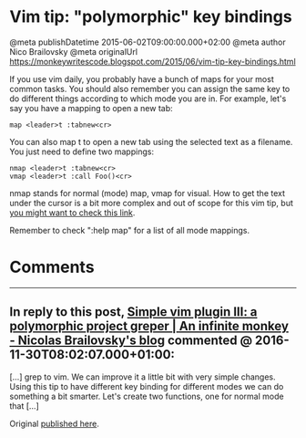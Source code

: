 # Vim tip: "polymorphic" key bindings

@meta publishDatetime 2015-06-02T09:00:00.000+02:00
@meta author Nico Brailovsky
@meta originalUrl https://monkeywritescode.blogspot.com/2015/06/vim-tip-key-bindings.html

If you use vim daily, you probably have a bunch of maps for your most common tasks. You should also remember you can assign the same key to do different things according to which mode you are
in. For example, let's say you have a mapping to open a new tab:

```
map <leader>t :tabnew<cr>
```

You can also map t to open a new tab using the selected text as a filename. You just need to define two mappings:

```
nmap <leader>t :tabnew<cr>
vmap <leader>t :call Foo()<cr>
```

nmap stands for normal (mode) map, vmap for visual. How to get the text under the cursor is a bit more complex and out of scope for this vim tip, but [you might want to check this link](http://vim.wikia.com/wiki/Mapping_keys_in_Vim_-_Tutorial_%28Part_1%29).

Remember to check ":help map" for a list of all mode mappings.


# Comments

---
## In reply to this post, [Simple vim plugin III: a polymorphic project greper | An infinite monkey - Nicolas Brailovsky's blog](md_blog/2016/1130_SimplevimpluginIIIapolymorphicprojectgreper.md) commented @ 2016-11-30T08:02:07.000+01:00:

[…] grep to vim. We can improve it a little bit with very simple changes. Using this tip to have different key binding for different modes we can do something a bit smarter. Let's create two functions, one for normal mode that […]

Original [published here](md_blog/2015/0602_Vimtippolymorphickeybindings.md).
